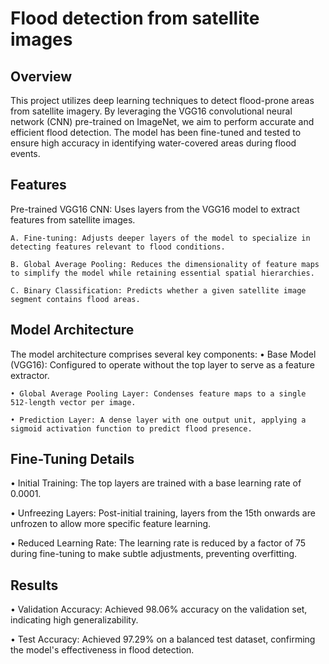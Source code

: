 # Flood detection from satellite images



## Overview
This project utilizes deep learning techniques to detect flood-prone areas from satellite imagery. By leveraging the VGG16 convolutional neural network (CNN) pre-trained on ImageNet, we aim to perform accurate and efficient flood detection. The model has been fine-tuned and tested to ensure high accuracy in identifying water-covered areas during flood events.


## Features

Pre-trained VGG16 CNN: Uses layers from the VGG16 model to extract features from satellite images.

	A. Fine-tuning: Adjusts deeper layers of the model to specialize in detecting features relevant to flood conditions.
 
	B. Global Average Pooling: Reduces the dimensionality of feature maps to simplify the model while retaining essential spatial hierarchies.
 
	C. Binary Classification: Predicts whether a given satellite image segment contains flood areas.



## Model Architecture

The model architecture comprises several key components:
	• Base Model (VGG16): Configured to operate without the top layer to serve as a feature extractor.
 
	• Global Average Pooling Layer: Condenses feature maps to a single 512-length vector per image.
 
	• Prediction Layer: A dense layer with one output unit, applying a sigmoid activation function to predict flood presence.

## Fine-Tuning Details

• Initial Training: The top layers are trained with a base learning rate of 0.0001.

• Unfreezing Layers: Post-initial training, layers from the 15th onwards are unfrozen to allow more specific feature learning.

• Reduced Learning Rate: The learning rate is reduced by a factor of 75 during fine-tuning to make subtle adjustments, preventing overfitting.
 
## Results

• Validation Accuracy: Achieved 98.06% accuracy on the validation set, indicating high generalizability.

• Test Accuracy: Achieved 97.29% on a balanced test dataset, confirming the model's effectiveness in flood detection.
